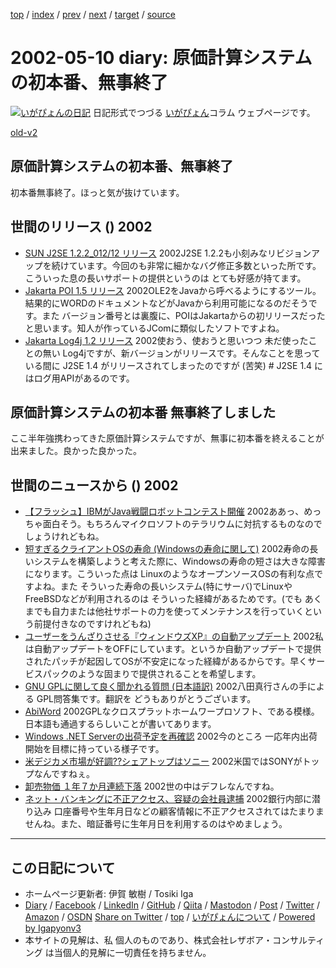 [top](../index.html) 
 / [index](index.html) 
 / [prev](ig020504.html) 
 / [next](ig020511.html) 
 / [target](https://www.igapyon.jp/igapyon/diary/2002/ig020510.html) 
 / [source](https://github.com/igapyon/diary/blob/master/2002/ig020510.src.md) 

2002-05-10 diary: 原価計算システムの初本番、無事終了
=====================================================================================================
[![いがぴょんの日記](https://www.igapyon.jp/igapyon/diary/images/iga202308_256.jpg "いがぴょん")](https://www.igapyon.jp/igapyon/diary/memo/memoigapyon.html) 日記形式でつづる [いがぴょん](https://www.igapyon.jp/igapyon/diary/memo/memoigapyon.html)コラム ウェブページです。

[old-v2](ig020510-orig.html)

## 原価計算システムの初本番、無事終了

初本番無事終了。ほっと気が抜けています。


## 世間のリリース () 2002

* [SUN J2SE 1.2.2_012/12 リリース](http://java.sun.com/products/jdk/1.2/index.html)  2002J2SE 1.2.2も小刻みなリビジョンアップを続けています。今回のも非常に細かなバグ修正多数といった所です。こういった息の長いサポートの提供というのは とても好感が持てます。
* [Jakarta POI 1.5 リリース](http://jakarta.apache.org/poi/)  2002OLE2をJavaから呼べるようにするツール。結果的にWORDのドキュメントなどがJavaから利用可能になるのだそうです。また バージョン番号とは裏腹に、POIはJakartaからの初リリースだったと思います。知人が作っているJComに類似したソフトですよね。
* [Jakarta Log4j 1.2 リリース](http://jakarta.apache.org/log4j/docs/)  2002使おう、使おうと思いつつ 未だ使ったことの無い Log4jですが、新バージョンがリリースです。そんなことを思っている間に J2SE 1.4 がリリースされてしまったのですが (苦笑) # J2SE 1.4 にはログ用APIがあるのです。

## 原価計算システムの初本番 無事終了しました

ここ半年強携わってきた原価計算システムですが、無事に初本番を終えることが出来ました。良かった良かった。

## 世間のニュースから () 2002

* [【フラッシュ】IBMがJava戦闘ロボットコンテスト開催](http://cnet.sphere.ne.jp/News/Flash/2002/2002-0510-F-1.html)  2002ああっ、めっちゃ面白そう。もちろんマイクロソフトのテラリウムに対抗するものなのでしょうけれどもね。
* [短すぎるクライアントOSの寿命 (Windowsの寿命に関して)](http://itpro.nikkeibp.co.jp/free/ITPro/OPINION/20020508/1/)  2002寿命の長いシステムを構築しようと考えた際に、Windowsの寿命の短さは大きな障害になります。こういった点は LinuxのようなオープンソースOSの有利な点ですよね。また そういった寿命の長いシステム(特にサーバ)でLinuxやFreeBSDなどが利用されるのは そういった経緯があるためです。(でも あくまでも自力または他社サポートの力を使ってメンテナンスを行っていくという前提付きなのですけれどもね)
* [ユーザーをうんざりさせる『ウィンドウズXP』の自動アップデート](http://www.hotwired.co.jp/news/news/20020507304.html)  2002私は自動アップデートをOFFにしています。というか自動アップデートで提供されたパッチが起因してOSが不安定になった経緯があるからです。早くサービスパックのような固まりで提供されることを希望します。
* [GNU GPLに関して良く聞かれる質問 (日本語訳)](http://www.gnu.org/licenses/gpl-faq.ja.html)  2002八田真行さんの手による GPL問答集です。翻訳を どうもありがとうございます。
* [AbiWord](http://www.abiword.com/)  2002GPLなクロスプラットホームワープロソフト、である模様。日本語も通過するらしいことが書いてあります。
* [Windows .NET Serverの出荷予定を再確認](http://www.zdnet.co.jp/news/0205/10/nebt_13.html)  2002今のところ 一応年内出荷開始を目標に持っている様子です。
* [米デジカメ市場が好調??シェアトップはソニー](http://www.zdnet.co.jp/news/0205/10/nebt_04.html)  2002米国ではSONYがトップなんですねぇ。
* [卸売物価 １年７か月連続下落](http://www.nhk.or.jp/news/2002/05/10/grri84000000c4fv.html)  2002世の中はデフレなんですね。
* [ネット・バンキングに不正アクセス、容疑の会社員逮捕](http://www.asahi.com/national/update/0510/018.html?2002)  2002銀行内部に潜り込み 口座番号や生年月日などの顧客情報に不正アクセスされてはたまりませんね。また、暗証番号に生年月日を利用するのはやめましょう。


----------------------------------------------------------------------------------------------------

## この日記について

* ホームページ更新者: 伊賀 敏樹 / Tosiki Iga
* [Diary](https://www.igapyon.jp/igapyon/diary/) / [Facebook](https://www.facebook.com/igapyon) / [LinkedIn](https://www.linkedin.com/in/toshikiiga) / [GitHub](https://github.com/igapyon) / [Qiita](https://qiita.com/igapyon) / [Mastodon](https://social.vivaldi.net/@igapyon) / [Post](https://post.news/igapyon) / [Twitter](https://twitter.com/ToshikiIga) / [Amazon](https://www.amazon.co.jp/%E4%BC%8A%E8%B3%80-%E6%95%8F%E6%A8%B9/e/B004LTQWCQ) / [OSDN](https://ja.osdn.net/users/iga/)
[Share on Twitter](https://twitter.com/intent/tweet?hashtags=igapyon%2Cdiary%2C%E3%81%84%E3%81%8C%E3%81%B4%E3%82%87%E3%82%93&text=%E5%8E%9F%E4%BE%A1%E8%A8%88%E7%AE%97%E3%82%B7%E3%82%B9%E3%83%86%E3%83%A0%E3%81%AE%E5%88%9D%E6%9C%AC%E7%95%AA%E3%80%81%E7%84%A1%E4%BA%8B%E7%B5%82%E4%BA%86&url=https%3A%2F%2Fwww.igapyon.jp%2Figapyon%2Fdiary%2F2002%2Fig020510.html) / [top](../index.html) / [いがぴょんについて](https://www.igapyon.jp/igapyon/diary/memo/memoigapyon.html) / [Powered by Igapyonv3](https://github.com/igapyon/igapyonv3)
* 本サイトの見解は、私 個人のものであり、株式会社レザボア・コンサルティング は当個人的見解に一切責任を持ちません。 
